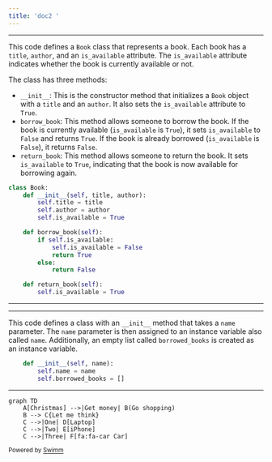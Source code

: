 ```yaml
---
title: 'doc2 '
---
```

<SwmSnippet path="/library.py" line="1">

---

This code defines a `Book` class that represents a book. Each book has a `title`, `author`, and an `is_available` attribute. The `is_available` attribute indicates whether the book is currently available or not.

The class has three methods:

- `__init__`: This is the constructor method that initializes a `Book` object with a `title` and an `author`. It also sets the `is_available` attribute to `True`.
- `borrow_book`: This method allows someone to borrow the book. If the book is currently available (`is_available` is `True`), it sets `is_available` to `False` and returns `True`. If the book is already borrowed (`is_available` is `False`), it returns `False`.
- `return_book`: This method allows someone to return the book. It sets `is_available` to `True`, indicating that the book is now available for borrowing again.

```python
class Book:
    def __init__(self, title, author):
        self.title = title
        self.author = author
        self.is_available = True

    def borrow_book(self):
        if self.is_available:
            self.is_available = False
            return True
        else:
            return False

    def return_book(self):
        self.is_available = True

```

---

</SwmSnippet>

<SwmSnippet path="/library.py" line="18">

---

This code defines a class with an `__init__` method that takes a `name` parameter. The `name` parameter is then assigned to an instance variable also called `name`. Additionally, an empty list called `borrowed_books` is created as an instance variable.

```python
    def __init__(self, name):
        self.name = name
        self.borrowed_books = []

```

---

</SwmSnippet>

```mermaid
graph TD
    A[Christmas] -->|Get money| B(Go shopping)
    B --> C{Let me think}
    C -->|One| D[Laptop]
    C -->|Two| E[iPhone]
    C -->|Three| F[fa:fa-car Car]
```

<SwmMeta version="3.0.0" repo-id="Z2l0aHViJTNBJTNBY2hhdC1jb21wbGV0aW9uJTNBJTNBcmFlZEVpZDk5OTU=" repo-name="chat-completion"><sup>Powered by [Swimm](https://app.swimm.io/)</sup></SwmMeta>
